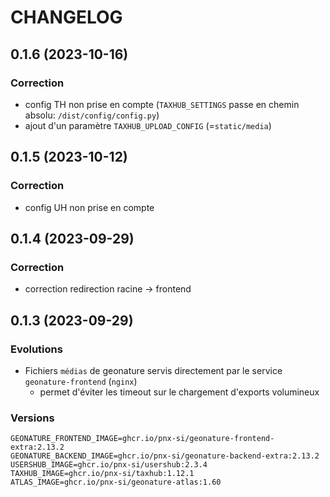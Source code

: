 # CHANGELOG

## 0.1.6 (2023-10-16)

### Correction

- config TH non prise en compte (`TAXHUB_SETTINGS` passe en chemin absolu: `/dist/config/config.py`)
- ajout d'un paramètre `TAXHUB_UPLOAD_CONFIG` (=`static/media`)
## 0.1.5 (2023-10-12)

### Correction

- config UH non prise en compte

## 0.1.4 (2023-09-29)

### Correction

- correction redirection racine -> frontend

## 0.1.3 (2023-09-29)

### Evolutions

- Fichiers `médias` de geonature servis directement par le service `geonature-frontend` (`nginx`)
  - permet d'éviter les timeout sur le chargement d'exports volumineux

### Versions

```
GEONATURE_FRONTEND_IMAGE=ghcr.io/pnx-si/geonature-frontend-extra:2.13.2
GEONATURE_BACKEND_IMAGE=ghcr.io/pnx-si/geonature-backend-extra:2.13.2
USERSHUB_IMAGE=ghcr.io/pnx-si/usershub:2.3.4
TAXHUB_IMAGE=ghcr.io/pnx-si/taxhub:1.12.1
ATLAS_IMAGE=ghcr.io/pnx-si/geonature-atlas:1.60
```

